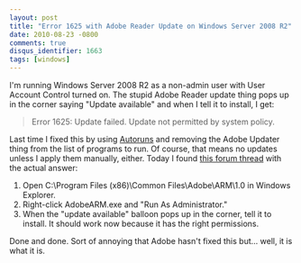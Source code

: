 ```yaml
---
layout: post
title: "Error 1625 with Adobe Reader Update on Windows Server 2008 R2"
date: 2010-08-23 -0800
comments: true
disqus_identifier: 1663
tags: [windows]
---
```

I'm running Windows Server 2008 R2 as a non-admin user with User Account
Control turned on. The stupid Adobe Reader update thing pops up in the
corner saying "Update available" and when I tell it to install, I get:

> Error 1625: Update failed. Update not permitted by system policy.

Last time I fixed this by using
[Autoruns](http://technet.microsoft.com/en-us/sysinternals/bb963902.aspx)
and removing the Adobe Updater thing from the list of programs to run.
Of course, that means no updates unless I apply them manually, either.
Today I found [this forum
thread](http://forums.adobe.com/thread/674459?tstart=0) with the actual
answer:

1.  Open C:\\Program Files (x86)\\Common Files\\Adobe\\ARM\\1.0 in
    Windows Explorer.
2.  Right-click AdobeARM.exe and "Run As Administrator."
3.  When the "update available" balloon pops up in the corner, tell it
    to install. It should work now because it has the right permissions.

Done and done. Sort of annoying that Adobe hasn't fixed this but...
well, it is what it is.

